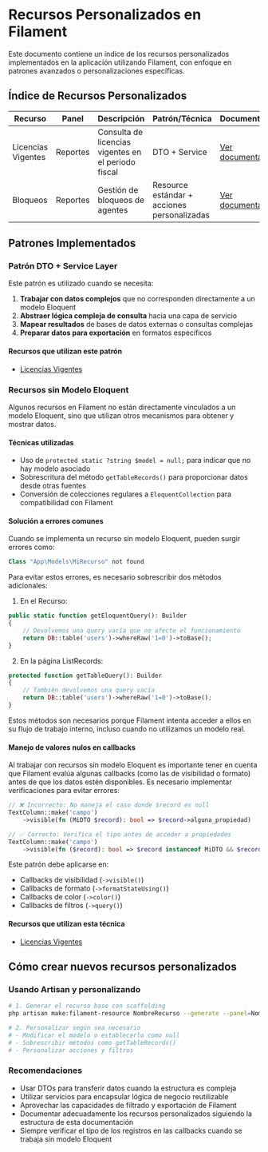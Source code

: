 # Recursos Personalizados en Filament

Este documento contiene un índice de los recursos personalizados implementados en la aplicación utilizando Filament, con enfoque en patrones avanzados o personalizaciones específicas.

## Índice de Recursos Personalizados

| Recurso | Panel | Descripción | Patrón/Técnica | Documentación |
|---------|-------|-------------|----------------|---------------|
| Licencias Vigentes | Reportes | Consulta de licencias vigentes en el periodo fiscal | DTO + Service | [Ver documentación](licencias-vigentes.md) |
| Bloqueos | Reportes | Gestión de bloqueos de agentes | Resource estándar + acciones personalizadas | [Ver documentación](../documentacion_bloqueos_resource.md) |

## Patrones Implementados

### Patrón DTO + Service Layer

Este patrón es utilizado cuando se necesita:

1. **Trabajar con datos complejos** que no corresponden directamente a un modelo Eloquent
2. **Abstraer lógica compleja de consulta** hacia una capa de servicio
3. **Mapear resultados** de bases de datos externas o consultas complejas
4. **Preparar datos para exportación** en formatos específicos

#### Recursos que utilizan este patrón

- [Licencias Vigentes](licencias-vigentes.md)

### Recursos sin Modelo Eloquent

Algunos recursos en Filament no están directamente vinculados a un modelo Eloquent, sino que utilizan otros mecanismos para obtener y mostrar datos.

#### Técnicas utilizadas

- Uso de `protected static ?string $model = null;` para indicar que no hay modelo asociado
- Sobrescritura del método `getTableRecords()` para proporcionar datos desde otras fuentes
- Conversión de colecciones regulares a `EloquentCollection` para compatibilidad con Filament

#### Solución a errores comunes

Cuando se implementa un recurso sin modelo Eloquent, pueden surgir errores como:

```php
Class "App\Models\MiRecurso" not found
```

Para evitar estos errores, es necesario sobrescribir dos métodos adicionales:

1. En el Recurso:

```php
public static function getEloquentQuery(): Builder
{
    // Devolvemos una query vacía que no afecte el funcionamiento
    return DB::table('users')->whereRaw('1=0')->toBase();
}
```

2. En la página ListRecords:

```php
protected function getTableQuery(): Builder
{
    // También devolvemos una query vacía
    return DB::table('users')->whereRaw('1=0')->toBase();
}
```

Estos métodos son necesarios porque Filament intenta acceder a ellos en su flujo de trabajo interno, incluso cuando no utilizamos un modelo real.

#### Manejo de valores nulos en callbacks

Al trabajar con recursos sin modelo Eloquent es importante tener en cuenta que Filament evalúa algunas callbacks (como las de visibilidad o formato) antes de que los datos estén disponibles. Es necesario implementar verificaciones para evitar errores:

```php
// ❌ Incorrecto: No maneja el caso donde $record es null
TextColumn::make('campo')
    ->visible(fn (MiDTO $record): bool => $record->alguna_propiedad)

// ✅ Correcto: Verifica el tipo antes de acceder a propiedades
TextColumn::make('campo')
    ->visible(fn ($record): bool => $record instanceof MiDTO && $record->alguna_propiedad)
```

Este patrón debe aplicarse en:
- Callbacks de visibilidad (`->visible()`)
- Callbacks de formato (`->formatStateUsing()`)
- Callbacks de color (`->color()`)
- Callbacks de filtros (`->query()`)

#### Recursos que utilizan esta técnica

- [Licencias Vigentes](licencias-vigentes.md)

## Cómo crear nuevos recursos personalizados

### Usando Artisan y personalizando

```bash
# 1. Generar el recurso base con scaffolding
php artisan make:filament-resource NombreRecurso --generate --panel=NombrePanel

# 2. Personalizar según sea necesario
# - Modificar el modelo o establecerlo como null
# - Sobrescribir métodos como getTableRecords()
# - Personalizar acciones y filtros
```

### Recomendaciones

- Usar DTOs para transferir datos cuando la estructura es compleja
- Utilizar servicios para encapsular lógica de negocio reutilizable
- Aprovechar las capacidades de filtrado y exportación de Filament
- Documentar adecuadamente los recursos personalizados siguiendo la estructura de esta documentación
- Siempre verificar el tipo de los registros en las callbacks cuando se trabaja sin modelo Eloquent
